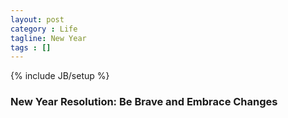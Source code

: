 ```yaml
---
layout: post
category : Life
tagline: New Year
tags : []
---
```

{% include JB/setup %}

### New Year Resolution: Be Brave and Embrace Changes